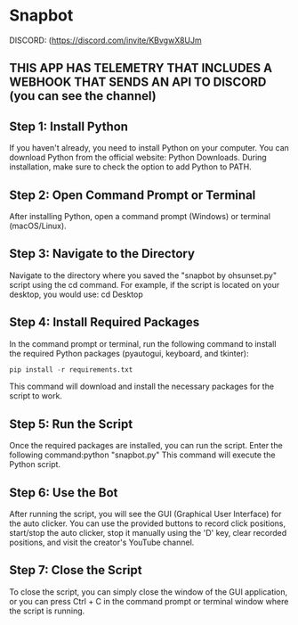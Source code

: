 # Snapbot  
DISCORD: (https://discord.com/invite/KBvgwX8UJm
## THIS APP HAS TELEMETRY THAT INCLUDES A WEBHOOK THAT SENDS AN API TO DISCORD (you can see the channel)
  
 

## Step 1: Install Python
If you haven't already, you need to install Python on your computer. You can download Python from the official website: Python Downloads. During installation, make sure to check the option to add Python to PATH.

## Step 2: Open Command Prompt or Terminal
After installing Python, open a command prompt (Windows) or terminal (macOS/Linux).

## Step 3: Navigate to the Directory
Navigate to the directory where you saved the "snapbot by ohsunset.py" script using the cd command. For example, if the script is located on your desktop, you would use: cd Desktop

## Step 4: Install Required Packages
In the command prompt or terminal, run the following command to install the required Python packages (pyautogui, keyboard, and tkinter):
```py
pip install -r requirements.txt
```
This command will download and install the necessary packages for the script to work.

## Step 5: Run the Script
Once the required packages are installed, you can run the script. Enter the following command:python "snapbot.py"
This command will execute the Python script.

## Step 6: Use the Bot
After running the script, you will see the GUI (Graphical User Interface) for the auto clicker. You can use the provided buttons to record click positions, start/stop the auto clicker, stop it manually using the 'D' key, clear recorded positions, and visit the creator's YouTube channel.

## Step 7: Close the Script
To close the script, you can simply close the window of the GUI application, or you can press Ctrl + C in the command prompt or terminal window where the script is running.

